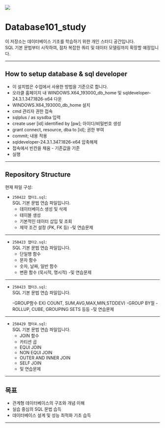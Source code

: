 <p align>
  <img src = "https://capsule-render.vercel.app/api?type=blur&height=200&color=gradient&text=SQL101&descAlign=59&section=header">


# Database101_study

이 저장소는 데이터베이스 기초를 학습하기 위한 개인 스터디 공간입니다.  
SQL 기본 문법부터 시작하여, 점차 복잡한 쿼리 및 데이터 모델링까지 확장할 예정입니다.

---
## How to setup database & sql developer

- 이 설치법은 수업에서 사용한 방법을 기준으로 합니다.
- 오라클 홈페이지 내 WINDOWS.X64_193000_db_home 및 sqldeveloper-24.3.1.347.1826-x64 다운
- WINDOWS.X64_193000_db_home 설치
- cmd 관리자 권한 접속
- sqlplus  / as sysdba 입력
- create user [id] identified by [pw]; 아이디/비밀번호 생성
- grant connect, resource, dba to [id]; 권한 부여
- commit; 내용 적용
- sqldeveloper-24.3.1.347.1826-x64 압축해제
- 접속에서 빈칸을 채움 - 기존값을 기준
- 실행

---
## Repository Structure

현재 파일 구성:

- `250422 챕터1.sql`:  
  SQL 기본 문법 연습 파일입니다.  
  - 데이터베이스 생성 및 삭제
  - 테이블 생성
  - 기본적인 데이터 삽입 및 조회
  - 제약 조건 설정 (PK, FK 등)
  -및 연습문제

---

- `250423 챕터2.sql`:  
  SQL 기본 문법 연습 파일입니다.  
  - 단일행 함수
  - 문자 함수
  - 숫자, 날짜, 일반 함수
  - 변환 함수 (묵시적, 명시적)
  -및 연습문제

---

- `250423 챕터3.sql`:  
  SQL 기본 문법 연습 파일입니다.
  
  -GROUP함수 EX) COUNT, SUM,AVG,MAX,MIN,STDDEV)
  -GROUP BY절
  -ROLLUP, CUBE, GROUPING SETS 등등
  -및 연습문제

---

- `250429 챕터4.sql`:  
  SQL 기본 문법 연습 파일입니다.  
  - JOIN 함수
  - 카티션 곱
  - EQUI JOIN
  - NON EQUI JOIN
  - OUTER AND INNER JOIN
  - SELF JOIN
  - 및 연습문제

---


##  목표

- 관계형 데이터베이스의 구조와 개념 이해
- 실습 중심의 SQL 문법 습득
- 데이터베이스 설계 및 성능 최적화 기초 습득

---


